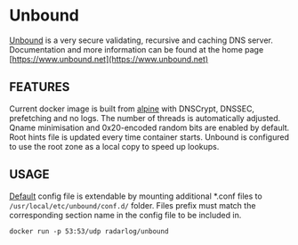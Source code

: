 # Unbound
[Unbound](https://github.com/NLnetLabs/unbound) is a very secure validating, recursive and caching DNS server. Documentation and more information can be found at the home page [https://www.unbound.net](https://www.unbound.net)

## FEATURES
Current docker image is built from [alpine](https://hub.docker.com/_/alpine/) with DNSCrypt, DNSSEC, prefetching and no logs. The number of threads is automatically adjusted. Qname minimisation and  0x20-encoded random bits are enabled by default. Root hints file is updated every time container starts. Unbound is configured to use the root zone as a local copy to speed up lookups.

## USAGE
[Default](https://github.com/radarlog/docker-unbound/blob/master/unbound.conf) config file is extendable by mounting additional *.conf files to `/usr/local/etc/unbound/conf.d/` folder. Files prefix must match the corresponding section name in the config file to be included in.

```shell
docker run -p 53:53/udp radarlog/unbound
```
